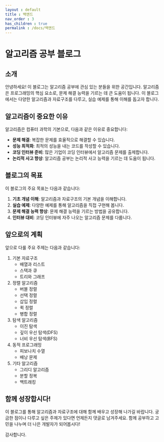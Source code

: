 ```yaml
---
layout : default
title : 백엔드
nav_order : 3
has_children : true
permalink : /docs/백엔드
---
```



# 알고리즘 공부 블로그

## 소개

안녕하세요! 이 블로그는 알고리즘 공부에 관심 있는 분들을 위한 공간입니다. 알고리즘은 프로그래밍의 핵심 요소로, 문제 해결 능력을 기르는 데 큰 도움이 됩니다. 이 블로그에서는 다양한 알고리즘과 자료구조를 다루고, 실습 예제를 통해 이해를 돕고자 합니다.

## 알고리즘이 중요한 이유

알고리즘은 컴퓨터 과학의 기본으로, 다음과 같은 이유로 중요합니다:

- **문제 해결**: 복잡한 문제를 효율적으로 해결할 수 있습니다.
- **성능 최적화**: 최적의 성능을 내는 코드를 작성할 수 있습니다.
- **코딩 인터뷰 준비**: 많은 기업이 코딩 인터뷰에서 알고리즘 문제를 출제합니다.
- **논리적 사고 향상**: 알고리즘 공부는 논리적 사고 능력을 기르는 데 도움이 됩니다.

## 블로그의 목표

이 블로그의 주요 목표는 다음과 같습니다:

1. **기초 개념 이해**: 알고리즘과 자료구조의 기본 개념을 이해합니다.
2. **실습 예제**: 다양한 예제를 통해 알고리즘을 직접 구현해 봅니다.
3. **문제 해결 능력 향상**: 문제 해결 능력을 기르는 방법을 공유합니다.
4. **인터뷰 대비**: 코딩 인터뷰에 자주 나오는 알고리즘 문제를 다룹니다.

## 앞으로의 계획

앞으로 다룰 주요 주제는 다음과 같습니다:

1. 기본 자료구조
   - 배열과 리스트
   - 스택과 큐
   - 트리와 그래프
2. 정렬 알고리즘
   - 버블 정렬
   - 선택 정렬
   - 삽입 정렬
   - 퀵 정렬
   - 병합 정렬
3. 탐색 알고리즘
   - 이진 탐색
   - 깊이 우선 탐색(DFS)
   - 너비 우선 탐색(BFS)
4. 동적 프로그래밍
   - 피보나치 수열
   - 배낭 문제
5. 기타 알고리즘
   - 그리디 알고리즘
   - 분할 정복
   - 백트래킹

## 함께 성장합시다!

이 블로그를 통해 알고리즘과 자료구조에 대해 함께 배우고 성장해 나가길 바랍니다. 궁금한 점이나 다루고 싶은 주제가 있다면 언제든지 댓글로 남겨주세요. 함께 공부하고 고민을 나누며 더 나은 개발자가 되어봅시다!

감사합니다.